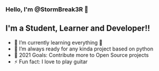 ### Hello, I'm @StormBreak3R 👋

## I'm a Student, Learner and Developer!!

- 🌱 I’m currently learning everything 🤣
- 👯 I’m always ready for any kinda project based on python
- 🥅 2021 Goals: Contribute more to Open Source projects
- ⚡ Fun fact: I love to play guitar




